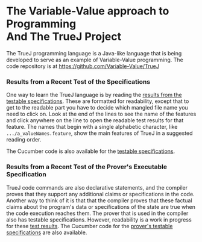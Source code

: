 # The Variable-Value approach to Programming <br> And The TrueJ Project

The TrueJ programming language is a Java-like language that is being developed to serve as an example of Variable-Value programming. The code repository is at <https://github.com/Variable-Value/TrueJ>

### Results from a Recent Test of the Specifications

One way to learn the TrueJ language is by reading the [results from the testable
specifications](https://variable-value.github.io/TestResults/ReadyFeatures.html). These are
formatted for readability, except that to get to the readable part you have to decide which mangled
file name you need to click on. Look at the end of the lines to see the name of the features and
click anywhere on the line to open the readable test results for that feature. The names that begin
with a single alphabetic character, like `.../a_valueNames.feature`, show the main features of TrueJ
in a suggested reading order.

The Cucumber code is also available for the
[testable specifications](https://github.com/Variable-Value/TrueJ/tree/main/src/test/resources/tlang/Features/A%20-%20Spec%20Features).


### Results from a Recent Test of the Prover's Executable Specification

TrueJ code commands are also declarative statements, and the compiler proves that they support any
additional claims or specifications in the code. Another way to think of it is that that the
compiler proves that these factual claims about the program's data or specifications of the state
are true when the code execution reaches them. The prover that is used in the compiler also has
testable specifications. However, readability is a work in progress for these [test
results](https://variable-value.github.io/Prover/). The Cucumber code for the [prover's testable
specifications](https://github.com/Variable-Value/TrueJ/tree/master/Cucumber/ProofTestFeatures) are
also available.
